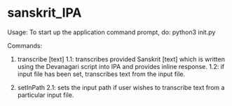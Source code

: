 # sanskrit_IPA

Usage:
  To start up the application command prompt, do:
  python3 init.py
  
  Commands:
  1. transcribe [text]
    1.1: transcribes provided Sanskrit [text] which is written using the Devanagari
    script into IPA and provides inline response.
    1.2: if input file has been set, transcribes text from the input file.
    
  2. setInPath
    2.1: sets the input path if user wishes to transcribe text from a particular input file.
    
